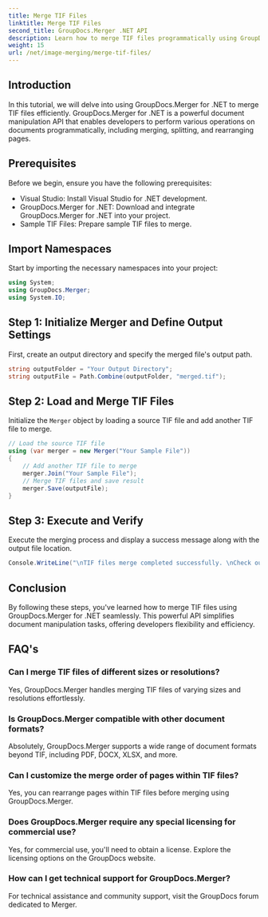 ```yaml
---
title: Merge TIF Files
linktitle: Merge TIF Files
second_title: GroupDocs.Merger .NET API
description: Learn how to merge TIF files programmatically using GroupDocs.Merger for .NET. Efficient document manipulation API for .NET developers.
weight: 15
url: /net/image-merging/merge-tif-files/
---
```

## Introduction
In this tutorial, we will delve into using GroupDocs.Merger for .NET to merge TIF files efficiently. GroupDocs.Merger for .NET is a powerful document manipulation API that enables developers to perform various operations on documents programmatically, including merging, splitting, and rearranging pages.
## Prerequisites
Before we begin, ensure you have the following prerequisites:
- Visual Studio: Install Visual Studio for .NET development.
- GroupDocs.Merger for .NET: Download and integrate GroupDocs.Merger for .NET into your project.
- Sample TIF Files: Prepare sample TIF files to merge.

## Import Namespaces
Start by importing the necessary namespaces into your project:
```csharp
using System; 
using GroupDocs.Merger;
using System.IO;
```
## Step 1: Initialize Merger and Define Output Settings
First, create an output directory and specify the merged file's output path.
```csharp
string outputFolder = "Your Output Directory";
string outputFile = Path.Combine(outputFolder, "merged.tif");
```
## Step 2: Load and Merge TIF Files
Initialize the `Merger` object by loading a source TIF file and add another TIF file to merge.
```csharp
// Load the source TIF file
using (var merger = new Merger("Your Sample File"))
{
    // Add another TIF file to merge
    merger.Join("Your Sample File");
    // Merge TIF files and save result
    merger.Save(outputFile);
}
```
## Step 3: Execute and Verify
Execute the merging process and display a success message along with the output file location.
```csharp
Console.WriteLine("\nTIF files merge completed successfully. \nCheck output in {0}", outputFolder);
```

## Conclusion
By following these steps, you've learned how to merge TIF files using GroupDocs.Merger for .NET seamlessly. This powerful API simplifies document manipulation tasks, offering developers flexibility and efficiency.

## FAQ's
### Can I merge TIF files of different sizes or resolutions?
Yes, GroupDocs.Merger handles merging TIF files of varying sizes and resolutions effortlessly.
### Is GroupDocs.Merger compatible with other document formats?
Absolutely, GroupDocs.Merger supports a wide range of document formats beyond TIF, including PDF, DOCX, XLSX, and more.
### Can I customize the merge order of pages within TIF files?
Yes, you can rearrange pages within TIF files before merging using GroupDocs.Merger.
### Does GroupDocs.Merger require any special licensing for commercial use?
Yes, for commercial use, you'll need to obtain a license. Explore the licensing options on the GroupDocs website.
### How can I get technical support for GroupDocs.Merger?
For technical assistance and community support, visit the GroupDocs forum dedicated to Merger.